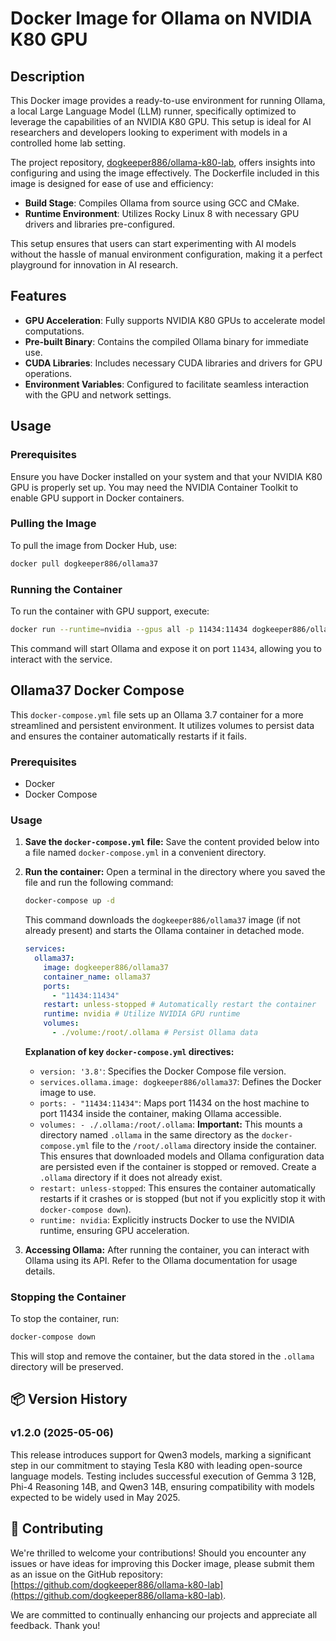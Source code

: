 # Docker Image for Ollama on NVIDIA K80 GPU

## Description

This Docker image provides a ready-to-use environment for running Ollama, a local Large Language Model (LLM) runner, specifically optimized to leverage the capabilities of an NVIDIA K80 GPU. This setup is ideal for AI researchers and developers looking to experiment with models in a controlled home lab setting.

The project repository, [dogkeeper886/ollama-k80-lab](https://github.com/dogkeeper886/ollama-k80-lab), offers insights into configuring and using the image effectively. The Dockerfile included in this image is designed for ease of use and efficiency:

- **Build Stage**: Compiles Ollama from source using GCC and CMake.
- **Runtime Environment**: Utilizes Rocky Linux 8 with necessary GPU drivers and libraries pre-configured.

This setup ensures that users can start experimenting with AI models without the hassle of manual environment configuration, making it a perfect playground for innovation in AI research.

## Features

- **GPU Acceleration**: Fully supports NVIDIA K80 GPUs to accelerate model computations.
- **Pre-built Binary**: Contains the compiled Ollama binary for immediate use.
- **CUDA Libraries**: Includes necessary CUDA libraries and drivers for GPU operations.
- **Environment Variables**: Configured to facilitate seamless interaction with the GPU and network settings.

## Usage

### Prerequisites

Ensure you have Docker installed on your system and that your NVIDIA K80 GPU is properly set up. You may need the NVIDIA Container Toolkit to enable GPU support in Docker containers.

### Pulling the Image

To pull the image from Docker Hub, use:

```bash
docker pull dogkeeper886/ollama37
```

### Running the Container

To run the container with GPU support, execute:

```bash
docker run --runtime=nvidia --gpus all -p 11434:11434 dogkeeper886/ollama37
```

This command will start Ollama and expose it on port `11434`, allowing you to interact with the service.

## Ollama37 Docker Compose

This `docker-compose.yml` file sets up an Ollama 3.7 container for a more streamlined and persistent environment. It utilizes volumes to persist data and ensures the container automatically restarts if it fails.

### Prerequisites

*   Docker
*   Docker Compose

### Usage

1.  **Save the `docker-compose.yml` file:** Save the content provided below into a file named `docker-compose.yml` in a convenient directory.

2.  **Run the container:** Open a terminal in the directory where you saved the file and run the following command:

    ```bash
    docker-compose up -d
    ```

    This command downloads the `dogkeeper886/ollama37` image (if not already present) and starts the Ollama container in detached mode.

    ```yml
    services:
      ollama37:
        image: dogkeeper886/ollama37
        container_name: ollama37
        ports:
          - "11434:11434"
        restart: unless-stopped # Automatically restart the container
        runtime: nvidia # Utilize NVIDIA GPU runtime
        volumes:
          - ./volume:/root/.ollama # Persist Ollama data
    ```

    **Explanation of key `docker-compose.yml` directives:**

    *   `version: '3.8'`: Specifies the Docker Compose file version.
    *   `services.ollama.image: dogkeeper886/ollama37`: Defines the Docker image to use.
    *   `ports: - "11434:11434"`: Maps port 11434 on the host machine to port 11434 inside the container, making Ollama accessible.
    *   `volumes: - ./.ollama:/root/.ollama`:  **Important:**  This mounts a directory named `.ollama` in the same directory as the `docker-compose.yml` file to the `/root/.ollama` directory inside the container.  This ensures that downloaded models and Ollama configuration data are persisted even if the container is stopped or removed.  Create a `.ollama` directory if it does not already exist.
    *   `restart: unless-stopped`:  This ensures the container automatically restarts if it crashes or is stopped (but not if you explicitly stop it with `docker-compose down`).
    *   `runtime: nvidia`: Explicitly instructs Docker to use the NVIDIA runtime, ensuring GPU acceleration.

3.  **Accessing Ollama:** After running the container, you can interact with Ollama using its API.  Refer to the Ollama documentation for usage details.

### Stopping the Container

To stop the container, run:

```bash
docker-compose down
```

This will stop and remove the container, but the data stored in the `.ollama` directory will be preserved.

## 📦 Version History

### v1.2.0 (2025-05-06)

This release introduces support for Qwen3 models, marking a significant step in our commitment to staying Tesla K80 with leading open-source language models. Testing includes successful execution of Gemma 3 12B, Phi-4 Reasoning 14B, and Qwen3 14B, ensuring compatibility with models expected to be widely used in May 2025.

## 🎯 Contributing

We're thrilled to welcome your contributions! Should you encounter any issues or have ideas for improving this Docker image, please submit them as an issue on the GitHub repository: [https://github.com/dogkeeper886/ollama-k80-lab](https://github.com/dogkeeper886/ollama-k80-lab).

We are committed to continually enhancing our projects and appreciate all feedback. Thank you!
